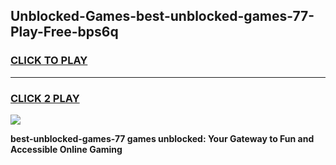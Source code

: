 
## Unblocked-Games-best-unblocked-games-77-Play-Free-bps6q
<h3>
<a href="https://premium76.site?title=best-unblocked-games-77&ref=23A">CLICK TO PLAY</a></h3>
<hr>

<h3>
<a href="https://premium76.site?title=best-unblocked-games-77&ref=23A">CLICK 2 PLAY</a>
  
</h3>

<a href="https://premium76.site?title=best-unblocked-games-77&ref=23A"><img src="https://clearcache.store/games.png"></a>


**best-unblocked-games-77 games unblocked: Your Gateway to Fun and Accessible Online Gaming**
